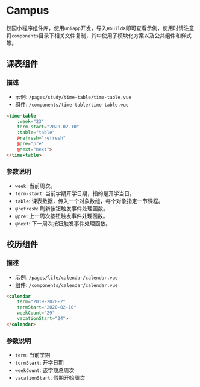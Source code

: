 # Campus
校园小程序组件库，使用`uniapp`开发，导入`HbuildX`即可查看示例，使用时请注意将`components`目录下相关文件复制，其中使用了模块化方案以及公共组件和样式等。

## 课表组件

### 描述

* 示例: `/pages/study/time-table/time-table.vue`  
* 组件: `/components/time-table/time-table.vue`

```html
<time-table
    :week="23"
    term-start="2020-02-10"
    :table="table"
    @refresh="refresh"
    @pre="pre"
    @next="next">
</time-table>
```

### 参数说明

* `week`: 当前周次。
* `term-start`: 当前学期开学日期，指的是开学当日。
* `table`: 课表数据，传入一个对象数组，每个对象指定一节课程。
* `@refresh`: 刷新按钮触发事件处理函数。
* `@pre`: 上一周次按钮触发事件处理函数。
* `@next`: 下一周次按钮触发事件处理函数。

## 校历组件

### 描述
* 示例: `/pages/life/calendar/calendar.vue`  
* 组件: `/components/calendar/calendar.vue`

```html
<calendar
    term="2019-2020-2"
    termStart="2020-02-10"
    weekCount="29"
    vacationStart="24">
</calendar>
```

### 参数说明
* `term`: 当前学期 
* `termStart`: 开学日期
* `weekCount`: 该学期总周次
* `vacationStart`: 假期开始周次